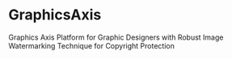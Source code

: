 # GraphicsAxis
Graphics Axis Platform for Graphic Designers with Robust Image Watermarking Technique for Copyright Protection
